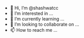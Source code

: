 - 👋 Hi, I’m @shashwatcc
- 👀 I’m interested in ...
- 🌱 I’m currently learning ...
- 💞️ I’m looking to collaborate on ...
- 📫 How to reach me ...

<!---
shashwatcc/shashwatcc is a ✨ special ✨ repository because its `README.md` (this file) appears on your GitHub profile.
You can click the Preview link to take a look at your changes.
--->
